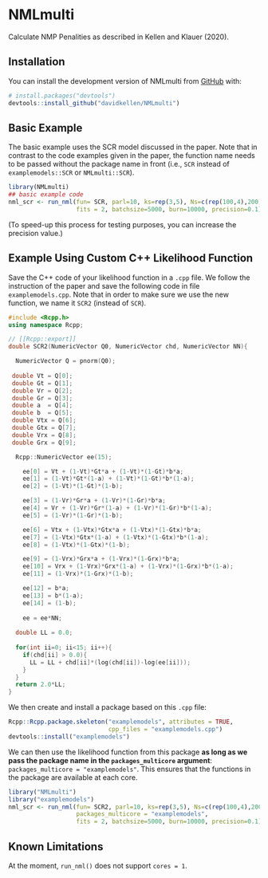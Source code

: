 
# NMLmulti

<!-- badges: start -->
<!-- badges: end -->

Calculate NMP Penalities as described in Kellen and Klauer (2020).

## Installation

You can install the development version of NMLmulti from [GitHub](https://github.com/) with:

``` r
# install.packages("devtools")
devtools::install_github("davidkellen/NMLmulti")
```

## Basic Example

The basic example uses the SCR model discussed in the paper. Note that in contrast to the code examples given in the paper, the function name needs to be passed without the package name in front (i.e., `SCR` instead of `examplemodels::SCR` or `NMLmulti::SCR`).

``` r
library(NMLmulti)
## basic example code
nml_scr <- run_nml(fun= SCR, parl=10, ks=rep(3,5), Ns=c(rep(100,4),200), 
                   fits = 2, batchsize=5000, burn=10000, precision=0.1)
```

(To speed-up this process for testing purposes, you can increase the precision value.)

## Example Using Custom C++ Likelihood Function

Save the C++ code of your likelihood function in a `.cpp` file. We follow the instruction of the paper and save the following code in file `examplemodels.cpp`. Note that in order to make sure we use the new function, we name it `SCR2` (instead of `SCR`).

``` C++
#include <Rcpp.h> 
using namespace Rcpp;

// [[Rcpp::export]]
double SCR2(NumericVector Q0, NumericVector chd, NumericVector NN){

  NumericVector Q = pnorm(Q0);
  
 double Vt = Q[0];
 double Gt = Q[1];
 double Vr = Q[2];
 double Gr = Q[3];
 double a  = Q[4];
 double b  = Q[5];
 double Vtx = Q[6];
 double Gtx = Q[7];
 double Vrx = Q[8];
 double Grx = Q[9];

  Rcpp::NumericVector ee(15);

	ee[0] = Vt + (1-Vt)*Gt*a + (1-Vt)*(1-Gt)*b*a;
	ee[1] = (1-Vt)*Gt*(1-a) + (1-Vt)*(1-Gt)*b*(1-a);
	ee[2] = (1-Vt)*(1-Gt)*(1-b);

	ee[3] = (1-Vr)*Gr*a + (1-Vr)*(1-Gr)*b*a;
	ee[4] = Vr + (1-Vr)*Gr*(1-a) + (1-Vr)*(1-Gr)*b*(1-a);
	ee[5] = (1-Vr)*(1-Gr)*(1-b);

	ee[6] = Vtx + (1-Vtx)*Gtx*a + (1-Vtx)*(1-Gtx)*b*a;
	ee[7] = (1-Vtx)*Gtx*(1-a) + (1-Vtx)*(1-Gtx)*b*(1-a);
	ee[8] = (1-Vtx)*(1-Gtx)*(1-b);

	ee[9] = (1-Vrx)*Grx*a + (1-Vrx)*(1-Grx)*b*a;
	ee[10] = Vrx + (1-Vrx)*Grx*(1-a) + (1-Vrx)*(1-Grx)*b*(1-a);
	ee[11] = (1-Vrx)*(1-Grx)*(1-b);

	ee[12] = b*a;
	ee[13] = b*(1-a);
	ee[14] = (1-b);
	
	ee = ee*NN;
	
  double LL = 0.0;
  
  for(int ii=0; ii<15; ii++){
    if(chd[ii] > 0.0){
      LL = LL + chd[ii]*(log(chd[ii])-log(ee[ii]));
    }
  }
  return 2.0*LL;
}
```

We then create and install a package based on this `.cpp` file:

``` r
Rcpp::Rcpp.package.skeleton("examplemodels", attributes = TRUE, 
                            cpp_files = "examplemodels.cpp")
devtools::install("examplemodels")

```

We can then use the likelihood function from this package **as long as we pass the package name in the `packages_multicore` argument**: `packages_multicore = "examplemodels"`. This ensures that the functions in the package are available at each core.

``` r
library("NMLmulti")
library("examplemodels")
nml_scr <- run_nml(fun= SCR2, parl=10, ks=rep(3,5), Ns=c(rep(100,4),200),
                   packages_multicore = "examplemodels",
                   fits = 2, batchsize=5000, burn=10000, precision=0.1)
```

## Known Limitations

At the moment, `run_nml()` does not support `cores = 1`.
